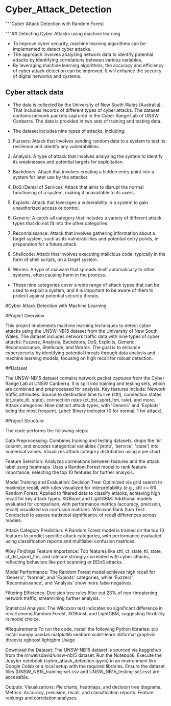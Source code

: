 # Cyber_Attack_Detection

"""Cyber Attack Detection with Random Forest

"""## Detecting Cyber Attacks using machine learning

* To improve cyber security, machine learning algorithms can be implemented to detect cyber attacks.
* The approach involves analyzing network data to identify potential attacks by identifying correlations between various variables.
* By leveraging machine learning algorithms, the accuracy and efficiency of cyber attack detection can be improved. It will enhance the security of digital networks and systems.

## Cyber attack data

* The data is collected by the University of New South Wales (Australia). That includes records of different types of cyber attacks. The dataset contains network packets captured in the Cyber Range Lab of UNSW Canberra. The data is provided in two sets of training and testing data.

* The dataset includes nine types of attacks, including:

1. Fuzzers: Attack that involves sending random data to a system to test its resilience and identify any vulnerabilities.

2. Analysis: A type of attack that involves analyzing the system to identify its weaknesses and potential targets for exploitation.

3. Backdoors: Attack that involves creating a hidden entry point into a system for later use by the attacker.

4. DoS (Denial of Service): Attack that aims to disrupt the normal functioning of a system, making it unavailable to its users.

5. Exploits: Attack that leverages a vulnerability in a system to gain unauthorized access or control.

6. Generic: A catch-all category that includes a variety of different attack types that do not fit into the other categories.

7. Reconnaissance: Attack that involves gathering information about a target system, such as its vulnerabilities and potential entry points, in preparation for a future attack.

8. Shellcode: Attack that involves executing malicious code, typically in the form of shell scripts, on a target system.

9. Worms: A type of malware that spreads itself automatically to other systems, often causing harm in the process.

* These nine categories cover a wide range of attack types that can be used to exploit a system, and it is important to be aware of them to protect against potential security threats.


#Cyber Attack Detection with Machine Learning

#Project Overview

This project implements machine learning techniques to detect cyber attacks using the UNSW-NB15 dataset from the University of New South Wales. The dataset includes network traffic data with nine types of cyber attacks: Fuzzers, Analysis, Backdoors, DoS, Exploits, Generic, Reconnaissance, Shellcode, and Worms. The goal is to enhance cybersecurity by identifying potential threats through data analysis and machine learning models, focusing on high recall for robust detection.

##Dataset

The UNSW-NB15 dataset contains network packet captures from the Cyber Range Lab at UNSW Canberra. It is split into training and testing sets, which are combined and preprocessed for analysis. Key features include:
Network traffic attributes: Source to destination time to live (sttl), connection states (ct_state_ttl, state), connection rates (ct_dst_sport_ltm, rate), and more.
Attack categories: Nine distinct attack types, with 'Generic' and 'Exploits' being the most frequent.
Label: Binary indicator (0 for normal, 1 for attack).

#Project Structure

The code performs the following steps:

Data Preprocessing:
Combines training and testing datasets, drops the 'id' column, and encodes categorical variables ('proto', 'service', 'state') into numerical values.
Visualizes attack category distribution using a pie chart.

Feature Selection:
Analyzes correlations between features and the attack label using heatmaps.
Uses a Random Forest model to rank feature importance, selecting the top 10 features for further analysis.

Model Training and Evaluation:
Decision Tree: Optimized via grid search to maximize recall, with rules visualized for interpretability (e.g., sttl <= 61).
Random Forest: Applied to filtered data to classify attacks, achieving high recall for key attack types.
XGBoost and LightGBM: Additional models evaluated for comparison, with performance metrics (accuracy, precision, recall) visualized via confusion matrices.
Wilcoxon Rank Sum Test: Conducted to assess statistical significance of recall differences across models.

Attack Category Prediction:
A Random Forest model is trained on the top 10 features to predict specific attack categories, with performance evaluated using classification reports and multilabel confusion matrices.

#Key Findings
Feature Importance: Top features like sttl, ct_state_ttl, state, ct_dst_sport_ltm, and rate are strongly correlated with cyber attacks, reflecting behaviors like port scanning or DDoS attacks.

Model Performance: The Random Forest model achieves high recall for 'Generic', 'Normal', and 'Exploits' categories, while 'Fuzzers', 'Reconnaissance', and 'Analysis' show more false negatives.

Filtering Efficiency: Decision tree rules filter out 23% of non-threatening network traffic, streamlining further analysis.

Statistical Analysis: The Wilcoxon test indicates no significant difference in recall among Random Forest, XGBoost, and LightGBM, suggesting flexibility in model choice.

#Requirements
To run the code, install the following Python libraries:
pip install numpy pandas matplotlib seaborn scikit-learn nbformat graphviz dtreeviz xgboost lightgbm
Usage

Download the Dataset: The UNSW-NB15 dataset is sourced via kagglehub from the mrwellsdavid/unsw-nb15 dataset.
Run the Notebook:
Execute the Jupyter notebook (cyber_attack_detection.ipynb) in an environment like Google Colab or a local setup with the required libraries.
Ensure the dataset files (UNSW_NB15_training-set.csv and UNSW_NB15_testing-set.csv) are accessible.

Outputs:
Visualizations: Pie charts, heatmaps, and decision tree diagrams.
Metrics: Accuracy, precision, recall, and classification reports.
Feature rankings and correlation analyses.
